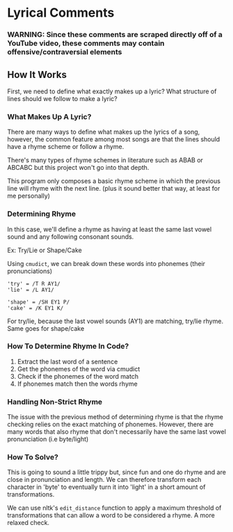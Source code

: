 # Lyrical Comments

### WARNING: Since these comments are scraped directly off of a YouTube video, these comments may contain offensive/contraversial elements


## How It Works

First, we need to define what exactly makes up a lyric? What structure of lines should we follow to make a lyric?

### What Makes Up A Lyric?

There are many ways to define what makes up the lyrics of a song, however, the common feature among most songs are that the lines should have a rhyme scheme or follow a rhyme.

There's many types of rhyme schemes in literature such as ABAB or ABCABC but this project won't go into that depth. 

This program only composes a basic rhyme scheme in which the previous line will rhyme with the next line. (plus it sound better that way, at least for me personally)

### Determining Rhyme

In this case, we'll define a rhyme as having at least the same last vowel sound and any following consonant sounds.

Ex: Try/Lie or Shape/Cake

Using ```cmudict```, we can break down these words into phonemes (their pronunciations)

```
'try' = /T R AY1/
'lie' = /L AY1/
```

```
'shape' = /SH EY1 P/
'cake' = /K EY1 K/
```

For try/lie, because the last vowel sounds (AY1) are matching, try/lie rhyme. Same goes for shape/cake

### How To Determine Rhyme In Code?
1. Extract the last word of a sentence
2. Get the phonemes of the word via cmudict
3. Check if the phonemes of the word match
4. If phonemes match then the words rhyme

### Handling Non-Strict Rhyme

The issue with the previous method of determining rhyme is that the rhyme checking relies on the exact matching of phonemes. However, there are many words that also rhyme that don't necessarily have the same last vowel pronunciation (i.e byte/light)

### How To Solve?

This is going to sound a little trippy but, since fun and one do rhyme and are close in pronunciation and length. We can therefore transform each character in 'byte' to eventually turn it into 'light' in a short amount of transformations.

We can use nltk's ```edit_distance``` function to apply a maximum threshold of transformations that can allow a word to be considered a rhyme. A more relaxed check.









